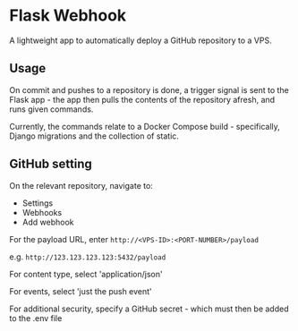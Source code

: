 # Flask Webhook

A lightweight app to automatically deploy a GitHub repository to a VPS. 

## Usage

On commit and pushes to a repository is done, a trigger signal is sent to the Flask app - the app then pulls the contents of the repository afresh, and runs given commands. 

Currently, the commands relate to a Docker Compose build - specifically, Django migrations and the collection of static.  

## GitHub setting

On the relevant repository, navigate to:
- Settings
- Webhooks
- Add webhook

For the payload URL, enter ```http://<VPS-ID>:<PORT-NUMBER>/payload```

e.g. ```http://123.123.123.123:5432/payload```

For content type, select 'application/json'

For events, select 'just the push event'

For additional security, specify a GitHub secret - which must then be added to the .env file